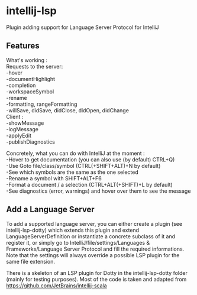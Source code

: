 # intellij-lsp
Plugin adding support for Language Server Protocol for IntelliJ     

## Features
What's working :      
Requests to the server:     
-hover     
-documentHighlight     
-completion     
-workspaceSymbol     
-rename     
-formatting, rangeFormatting    
-willSave, didSave, didClose, didOpen, didChange       
Client :      
-showMessage     
-logMessage    
-applyEdit    
-publishDiagnostics

Concretely, what you can do with IntelliJ at the moment :     
-Hover to get documentation (you can also use (by default) CTRL+Q)    
-Use Goto file/class/symbol (CTRL(+SHIFT+ALT)+N by default)    
-See which symbols are the same as the one selected    
-Rename a symbol with SHIFT+ALT+F6    
-Format a document / a selection (CTRL+ALT(+SHIFT)+L by default)    
-See diagnostics (error, warnings) and hover over them to see the message

## Add a Language Server
To add a supported language server, you can either create a plugin (see intellij-lsp-dotty) which extends this plugin and extend LanguageServerDefinition or instantiate a concrete subclass of it and register it, or simply go to IntelliJ/file/settings/Languages & Frameworks/Language Server Protocol and fill the required informations.    
Note that the settings will always override a possible LSP plugin for the same file extension.


There is a skeleton of an LSP plugin for Dotty in the intellij-lsp-dotty folder (mainly for testing purposes). Most of the code is taken and adapted from https://github.com/JetBrains/intellij-scala
